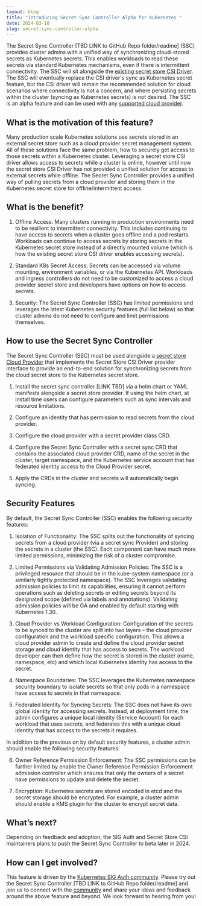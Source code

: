 ```yaml
---
layout: blog
title: "Introducing Secret Sync Controller Alpha for Kubernetes "
date: 2024-03-18
slug: secret-sync-controller-alpha
---
```


The Secret Sync Controller [TBD LINK to GitHub Repo folder/readme] (SSC) provides cluster admins with a unified way of synchronizing cloud-stored secrets as Kubernetes secrets. This enables workloads to read these secrets via standard Kubernetes mechanisms, even if there is intermittent connectivity. The SSC will sit alongside the [existing secret store CSI Driver](https://github.com/kubernetes-sigs/secrets-store-csi-driver). The SSC will eventually replace the CSI driver's sync as Kubernetes secret feature, but the CSI driver will remain the recommended solution for cloud scenarios where connectivity is not a concern, and where persisting secrets within the cluster (syncing as Kubernetes secrets) is not desired. The SSC is an alpha feature and can be used with any [supported cloud provider](https://github.com/kubernetes-sigs/secrets-store-csi-driver).

## What is the motivation of this feature?  
Many production scale Kubernetes solutions use secrets stored in an external secret store such as a cloud provider secret management system. All of these solutions face the same problem, how to securely get access to those secrets within a Kubernetes cluster. Leveraging a secret store CSI driver allows access to secrets while a cluster is online, however until now the secret store CSI Driver has not provided a unified solution for access to external secrets while offline. The Secret Sync Controller provides a unified way of pulling secrets from a cloud provider and storing them in the Kubernetes secret store for offline/intermittent access. 

## What is the benefit?  
1. Offline Access: Many clusters running in production environments need to be resilient to intermittent connectivity. This includes continuing to have access to secrets when a cluster goes offline and a pod restarts. Workloads can continue to access secrets by storing secrets in the Kubernetes secret store instead of a directly mounted volume (which is how the existing secret store CSI driver enables accessing secrets). 

2. Standard K8s Secret Access: Secrets can be accessed via volume mounting, environment variables, or via the Kubernetes API. Workloads and ingress controllers do not need to be customized to access a cloud provider secret store and developers have options on how to access secrets.  

3. Security: The Secret Sync Controller (SSC) has limited permissions and leverages the latest Kubernetes security features (full list below) so that cluster admins do not need to configure and limit permissions themselves.  

## How to use the Secret Sync Controller 
The Secret Sync Controller (SSC) must be used alongside a [secret store Cloud Provider](https://secrets-store-csi-driver.sigs.k8s.io/getting-started/installation.html) that implements the Secret Store CSI Driver provider interface to provide an end-to-end solution for synchronizing secrets from the cloud secret store to the Kubernetes secret store.  

1. Install the secret sync controller [LINK TBD] via a helm chart or YAML manifests alongside a secret store provider. If using the helm chart, at install time users can configure parameters such as sync intervals and resource limitations. 

2. Configure an identity that has permission to read secrets from the cloud provider.  

3. Configure the cloud provider with a secret provider class CRD.  

4. Configure the Secret Sync Controller with a secret sync CRD that contains the associated cloud provider CRD, name of the secret in the cluster, target namespace, and the Kubernetes service account that has federated identity access to the Cloud Provider secret.  

5. Apply the CRDs in the cluster and secrets will automatically begin syncing.  

## Security Features 
By default, the Secret Sync Controller (SSC) enables the following security features: 

1. Isolation of Functionality: The SSC splits out the functionality of syncing secrets from a cloud provider (via a secret sync Provider) and storing the secrets in a cluster (the SSC). Each component can have much more limited permissions, minimizing the risk of a cluster compromise.  

2. Limited Permissions via Validating Admission Policies: The SSC is a privileged resource that should be in the kube-system namespace (or a similarly tightly protected namespace). The SSC leverages validating admission policies to limit its capabilities, ensuring it cannot perform operations such as deleting secrets or editing secrets beyond its designated scope (defined via labels and annotations). Validating admission policies will be GA and enabled by default starting with Kubernetes 1.30. 

3. Cloud Provider vs Workload Configuration: Configuration of the secrets to be synced to the cluster are split into two layers – the cloud provider configuration and the workload specific configuration. This allows a cloud provider admin to create and define the cloud provider secret storage and cloud identity that has access to secrets. The workload developer can then define how the secret is stored in the cluster (name, namespace, etc) and which local Kubernetes identity has access to the secret.  

4. Namespace Boundaries: The SSC leverages the Kubernetes namespace security boundary to isolate secrets so that only pods in a namespace have access to secrets in that namespace. 

5. Federated Identity for Syncing Secrets: The SSC does not have its own global identity for accessing secrets. Instead, at deployment time, the admin configures a unique local identity (Service Account) for each workload that uses secrets, and federates this with a unique cloud identity that has access to the secrets it requires.  

In addition to the previous on by default security features, a cluster admin should enable the following security features: 

6. Owner Reference Permission Enforcement: The SSC permissions can be further limited by enable the Owner Reference Permission Enforcement admission controller which ensures that only the owners of a secret have permissions to update and delete the secret.  

7. Encryption: Kubernetes secrets are stored encoded in etcd and the secret storage should be encrypted. For example, a cluster admin should enable a KMS plugin for the cluster to encrypt secret data.  

## What’s next? 
Depending on feedback and adoption, the SIG Auth and Secret Store CSI maintainers plans to push the Secret Sync Controller to beta later in 2024.   

## How can I get involved? 
This feature is driven by the [Kubernetes SIG Auth community](https://github.com/kubernetes/community/tree/master/sig-auth). Please try out the Secret Sync Controller [TBD LINK to GitHub Repo folder/readme] and join us to connect with the [community](https://kubernetes.slack.com/messages/csi-secrets-store) and share your ideas and feedback around the above feature and beyond. We look forward to hearing from you!  